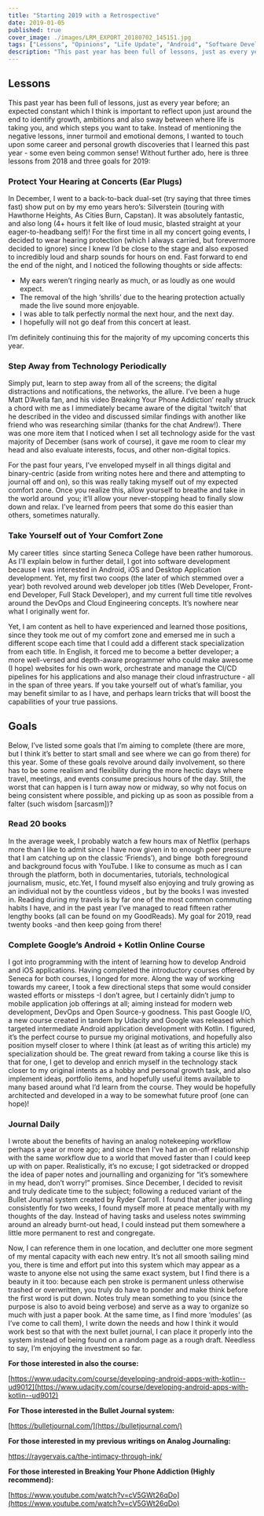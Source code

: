 ```yaml
---
title: "Starting 2019 with a Retrospective"
date: 2019-01-05
published: true
cover_image: ./images/LRM_EXPORT_20180702_145151.jpg
tags: ["Lessons", "Opinions", "Life Update", "Android", "Software Development"]
description: "This past year has been full of lessons, just as every year before; an expected constant which I think is important to reflect upon just around the end to identify growth, ambitions and also sway between where life is taking you, and which steps you want to take. Instead of mentioning the negative lessons, inner turmoil and emotional demons, I wanted to touch upon some career and personal growth discoveries that I learned this past year - some even being common sense!"
---
```


## Lessons

This past year has been full of lessons, just as every year before; an expected constant which I think is important to reflect upon just around the end to identify growth, ambitions and also sway between where life is taking you, and which steps you want to take. Instead of mentioning the negative lessons, inner turmoil and emotional demons, I wanted to touch upon some career and personal growth discoveries that I learned this past year - some even being common sense! Without further ado, here is three lessons from 2018 and three goals for 2019:

### Protect Your Hearing at Concerts (Ear Plugs)

In December, I went to a back-to-back dual-set (try saying that three times fast) show put on by my emo years hero’s: Silverstein (touring with Hawthorne Heights, As Cities Burn, Capstan). It was absolutely fantastic, and also long (4+ hours it felt like of loud music, blasted straight at your eager-to-headbang self)! For the first time in all my concert going events, I decided to wear hearing protection (which I always carried, but forevermore decided to ignore) since I knew I’d be close to the stage and also exposed to incredibly loud and sharp sounds for hours on end. Fast forward to end the end of the night, and I noticed the following thoughts or side affects:

- My ears weren’t ringing nearly as much, or as loudly as one would expect.
- The removal of the high ‘shrills’ due to the hearing protection actually made the live sound more enjoyable.
- I was able to talk perfectly normal the next hour, and the next day.
- I hopefully will not go deaf from this concert at least.

I’m definitely continuing this for the majority of my upcoming concerts this year.

### Step Away from Technology Periodically

Simply put, learn to step away from all of the screens; the digital distractions and notifications, the networks, the allure. I’ve been a huge Matt D’Avella fan, and his video Breaking Your Phone Addiction’ really struck a chord with me as I immediately became aware of the digital ‘twitch’ that he described in the video and discussed similar findings with another like friend who was researching similar (thanks for the chat Andrew!). There was one more item that I noticed when I set all technology aside for the vast majority of December (sans work of course), it gave me room to clear my head and also evaluate interests, focus, and other non-digital topics.

For the past four years, I’ve enveloped myself in all things digital and binary-centric (aside from writing notes here and there and attempting to journal off and on), so this was really taking myself out of my expected comfort zone. Once you realize this, allow yourself to breathe and take in the world around  you; it’ll allow your never-stopping head to finally slow down and relax. I’ve learned from peers that some do this easier than others, sometimes naturally.

### Take Yourself out of Your Comfort Zone

My career titles  since starting Seneca College have been rather humorous. As I’ll explain below in further detail, I got into software development because I was interested in Android, iOS and Desktop Application development. Yet, my first two coops (the later of which stemmed over a year) both revolved around web developer job titles (Web Developer, Front-end Developer, Full Stack Developer), and my current full time title revolves around the DevOps and Cloud Engineering concepts. It’s nowhere near what I originally went for.

Yet, I am content as hell to have experienced and learned those positions, since they took me out of my comfort zone and emersed me in such a different scope each time that I could add a different stack specialization from each title. In English, it forced me to become a better developer; a more well-versed and depth-aware programmer who could make awesome (I hope) websites for his own work, orchestrate and manage the CI/CD pipelines for his applications and also manage their cloud infrastructure - all in the span of three years. If you take yourself out of what’s familiar, you may benefit similar to as I have, and perhaps learn tricks that will boost the capabilities of your true passions.

## Goals

Below, I’ve listed some goals that I’m aiming to complete (there are more, but I think it’s better to start small and see where we can go from there) for this year. Some of these goals revolve around daily involvement, so there has to be some realism and flexibility during the more hectic days where travel, meetings, and events consume precious hours of the day. Still, the worst that can happen is I turn away now or midway, so why not focus on being consistent where possible, and picking up as soon as possible from a falter (such wisdom [sarcasm])?

### Read 20 books

In the average week, I probably watch a few hours max of Netflix (perhaps more than I like to admit since I have now given in to enough peer pressure that I am catching up on the classic ‘Friends’), and binge  both foreground and background focus with YouTube. I like to consume as much as I can through the platform, both in documentaries, tutorials, technological journalism, music, etc.Yet, I found myself also enjoying and truly growing as an individual not by the countless videos , but by the books I was invested in. Reading during my travels is by far one of the most common commuting habits I have, and in the past year I’ve managed to read fifteen rather lengthy books (all can be found on my GoodReads). My goal for 2019, read twenty books -and then keep going from there!

### Complete Google’s Android + Kotlin Online Course

I got into programming with the intent of learning how to develop Android and iOS applications. Having completed the introductory courses offered by Seneca for both courses, I longed for more. Along the way of working towards my career, I took a few directional steps that some would consider wasted efforts or missteps -I don’t agree, but I certainly didn’t jump to mobile application job offerings at all; aiming instead for modern web development, DevOps and Open Source-y goodness. This past Google I/O, a new course created in tandem by Udacity and Google was released which targeted intermediate Android application development with Kotlin. I figured, it’s the perfect course to pursue my original motivations, and hopefully also position myself closer to where I think (at least as of writing this article) my specialization should be. The great reward from taking a course like this is that for one, I get to develop and enrich myself in the technology stack closer to my original intents as a hobby and personal growth task, and also implement ideas, portfolio items, and hopefully useful items available to many based around what I’d learn from the course. They would be hopefully architected and developed in a way to be somewhat future proof (one can hope)!

### Journal Daily

I wrote about the benefits of having an analog notekeeping workflow perhaps a year or more ago; and since then I’ve had an on-off relationship with the same workflow due to a world that moved faster than I could keep up with on paper. Realistically, it’s no excuse; I got sidetracked or dropped the idea of paper notes and journalling and organizing for “it’s somewhere in my head, don’t worry!” promises. Since December, I decided to revisit and truly dedicate time to the subject; following a reduced variant of the Bullet Journal system created by Ryder Carroll. I found that after journalling consistently for two weeks, I found myself more at peace mentally with my thoughts of the day. Instead of having tasks and useless notes swimming around an already burnt-out head, I could instead put them somewhere a little more permanent to rest and congregate.

Now, I can reference them in one location, and declutter one more segment of my mental capacity with each new entry. It’s not all smooth sailing mind you, there is time and effort put into this system which may appear as a waste to anyone else not using the same exact system, but I find there is a beauty in it too: because each pen stroke is permanent unless otherwise trashed or overwritten, you truly do have to ponder and make think before the first word is put down. Notes truly mean something to you (since the purpose is also to avoid being verbose) and serve as a way to organize so much with just a paper book. At the same time, as I find more ‘modules’ (as I’ve come to call them), I write down the needs and how I think it would work best so that with the next bullet journal, I can place it properly into the system instead of being found on a random page as a rough draft. Needless to say, I’m enjoying the investment so far.

**For those interested in also the course:**

[https://www.udacity.com/course/developing-android-apps-with-kotlin--ud9012](https://www.udacity.com/course/developing-android-apps-with-kotlin--ud9012)

**For Those interested in the Bullet Journal system:**

[https://bulletjournal.com/](https://bulletjournal.com/)

**For those interested in my previous writings on Analog Journaling:**

https://raygervais.ca/the-intimacy-through-ink/

**For those interested in Breaking Your Phone Addiction (Highly recommend):**

[https://www.youtube.com/watch?v=cV5GWt26qDo](https://www.youtube.com/watch?v=cV5GWt26qDo)
